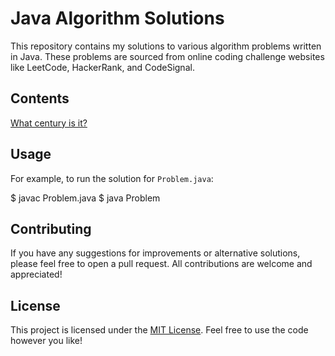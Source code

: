 # Java Algorithm Solutions

This repository contains my solutions to various algorithm problems written in Java. These problems are sourced from online coding challenge websites like LeetCode, HackerRank, and CodeSignal.

## Contents

[What century is it?](https://www.codewars.com/kata/52fb87703c1351ebd200081f)

## Usage

For example, to run the solution for `Problem.java`:

$ javac Problem.java
$ java Problem


## Contributing

If you have any suggestions for improvements or alternative solutions, please feel free to open a pull request. All contributions are welcome and appreciated!

## License

This project is licensed under the [MIT License](https://opensource.org/licenses/MIT). Feel free to use the code however you like!
